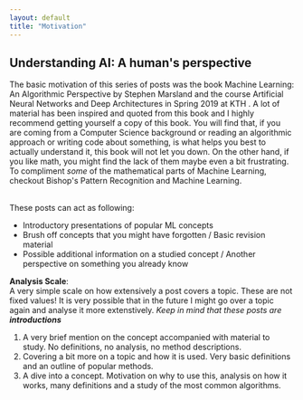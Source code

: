 ```yaml
---
layout: default
title: "Motivation"
---
```


## Understanding AI: A human's perspective

The basic motivation of this series of posts was the book Machine Learning: An Algorithmic Perspective by Stephen Marsland and the course Artificial Neural Networks and Deep Architectures in Spring 2019 at KTH . A lot of material has been inspired and quoted from this book and I highly recommend getting yourself a copy of this book. You will find that, if you are coming from a Computer Science background or reading an algorithmic approach or writing code about something, is what helps you best to actually understand it, this book will not let you down. On the other hand, if you like math, you might find the lack of them maybe even a bit frustrating. To compliment <i>some</i> of the mathematical parts of Machine Learning, checkout Bishop's Pattern Recognition and Machine Learning. <br>
<br>

These posts can act as following: 
<ul>
<li>Introductory presentations of popular ML concepts </li>
<li>Brush off concepts that you might have forgotten / Basic revision material</li>
<li>Possible additional information on a studied concept / Another perspective on something you already know</li>
</ul> 

**Analysis Scale**: <br>
A very simple scale on how extensively a post covers a topic. These are not fixed values! It is very possible that in the future I might go over a topic again and analyse it more extenstively. <i>Keep in mind that these posts are <b>introductions</b></i>
<ol>
<li> A very brief mention on the concept accompanied with material to study. No definitions, no analysis, no method descriptions.</li>
<li> Covering a bit more on a topic and how it is used. Very basic definitions and an outline of popular methods.</li>
<li> A dive into a concept. Motivation on why to use this, analysis on how it works, many definitions and a study of the most common algorithms.</li>
</ol>